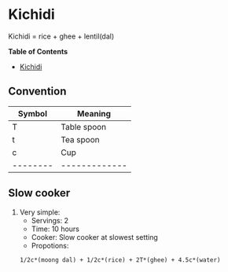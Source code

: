 # Kichidi
Kichidi = rice + ghee + lentil(dal)
<!-- markdown-toc start - Don't edit this section. Run M-x markdown-toc-refresh-toc -->
**Table of Contents**

- [Kichidi](#kichidi)

<!-- markdown-toc end -->
## Convention
| Symbol | Meaning     |
|--------|-------------|
| T      | Table spoon |
| t      | Tea spoon   |
| c      | Cup         |
|--------|-------------|
## Slow cooker
1. Very simple:
   + Servings: 2
   + Time: 10 hours
   + Cooker: Slow cooker at slowest setting
   + Propotions:
   ```
   1/2c*(moong dal) + 1/2c*(rice) + 2T*(ghee) + 4.5c*(water) 
   ```
